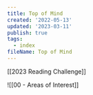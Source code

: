 ```yaml
---
title: Top of Mind
created: '2022-05-13'
updated: '2023-03-11'
publish: true
tags:
  - index
fileName: Top of Mind
---
```


[[2023 Reading Challenge]]

![[00 - Areas of Interest]]

